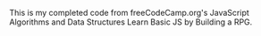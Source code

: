 This is my completed code from freeCodeCamp.org's JavaScript Algorithms and Data Structures Learn Basic JS by Building a RPG. 
